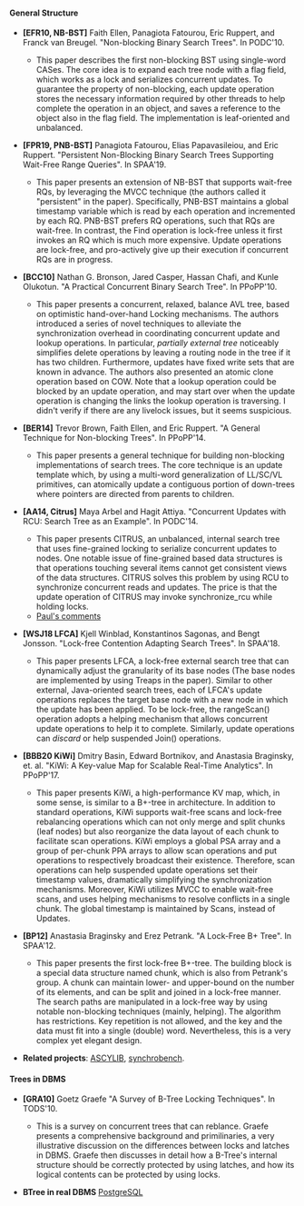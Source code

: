 
#### General Structure

* **[EFR10, NB-BST]** Faith Ellen, Panagiota Fatourou, Eric Ruppert, and Franck van Breugel. "Non-blocking Binary Search Trees". In PODC'10.
  * This paper describes the first non-blocking BST using single-word CASes. The core idea is to expand each tree node with a flag field, which works as a lock and serializes concurrent updates. To guarantee the property of non-blocking, each update operation stores the necessary information required by other threads to help complete the operation in an object, and saves a reference to the object also in the flag field. The implementation is leaf-oriented and unbalanced.

* **[FPR19, PNB-BST]** Panagiota Fatourou, Elias Papavasileiou, and Eric Ruppert. "Persistent Non-Blocking Binary Search Trees Supporting Wait-Free Range Queries". In SPAA'19.
  * This paper presents an extension of NB-BST that supports wait-free RQs, by leveraging the MVCC technique (the authors called it "persistent" in the paper). Specifically, PNB-BST maintains a global timestamp variable which is read by each operation and incremented by each RQ. PNB-BST prefers RQ operations, such that RQs are wait-free. In contrast, the Find operation is lock-free unless it first invokes an RQ which is much more expensive. Update operations are lock-free, and pro-actively give up their execution if concurrent RQs are in progress.
 
* **[BCC10]** Nathan G. Bronson, Jared Casper, Hassan Chafi, and Kunle Olukotun. "A Practical Concurrent Binary Search Tree". In PPoPP'10.
  * This paper presents a concurrent, relaxed, balance AVL tree, based on optimistic hand-over-hand Locking mechanisms. The authors introduced a series of novel techniques to alleviate the synchronization overhead in coordinating concurrent update and lookup operations. In particular, *partially external tree* noticeably simplifies delete operations by leaving a routing node in the tree if it has two children. Furthermore, updates have fixed write sets that are known in advance. The authors also presented an atomic clone operation based on COW. Note that a lookup operation could be blocked by an update operation, and may start over when the update operation is changing the links the lookup operation is traversing. I didn't verify if there are any livelock issues, but it seems suspicious.

* **[BER14]** Trevor Brown, Faith Ellen, and Eric Ruppert. "A General Technique for Non-blocking Trees". In PPoPP'14.
  * This paper presents a general technique for building non-blocking implementations of search trees. The core technique is an update template which, by using a multi-word generalization of LL/SC/VL primitives, can atomically update a contiguous portion of down-trees where pointers are directed from parents to children.

* **[AA14, Citrus]** Maya Arbel and Hagit Attiya. "Concurrent Updates with RCU: Search Tree as an Example". In PODC'14.
  * This paper presents CITRUS, an unbalanced, internal search tree that uses fine-grained locking to serialize concurrent updates to nodes. One notable issue of fine-grained based data structures is that operations touching several items cannot get consistent views of the data structures. CITRUS solves this problem by using RCU to synchronize concurrent reads and updates. The price is that the update operation of CITRUS may invoke synchronize_rcu while holding locks. 
  * [Paul's comments](https://lwn.net/Articles/619355/)

* **[WSJ18 LFCA]** Kjell Winblad, Konstantinos Sagonas, and Bengt Jonsson. "Lock-free Contention Adapting Search Trees". In SPAA'18.
  * This paper presents LFCA, a lock-free external search tree that can dynamically adjust the granularity of its base nodes (The base nodes are implemented by using Treaps in the paper). Similar to other external, Java-oriented search trees, each of LFCA's update operations replaces the target base node with a new node in which the update has been applied. To be lock-free, the rangeScan() operation adopts a helping mechanism that allows concurrent update operations to help it to complete. Similarly, update operations can *discard* or help suspended Join() operations.

* **[BBB20 KiWi]** Dmitry Basin, Edward Bortnikov, and Anastasia Braginsky, et. al. "KiWi: A Key-value Map for Scalable Real-Time Analytics". In PPoPP'17.
  * This paper presents KiWi, a high-performance KV map, which, in some sense, is similar to a B+-tree in architecture. In addition to standard operations, KiWi supports wait-free scans and lock-free rebalancing operations which can not only merge and split chunks (leaf nodes) but also reorganize the data layout of each chunk to facilitate scan operations. KiWi employs a global PSA array and a group of per-chunk PPA arrays to allow scan operations and put operations to respectively broadcast their existence. Therefore, scan operations can help suspended update operations set their timestamp values, dramatically simplifying the synchronization mechanisms. Moreover, KiWi utilizes MVCC to enable wait-free scans, and uses helping mechanisms to resolve conflicts in a single chunk. The global timestamp is maintained by Scans, instead of Updates.

* **[BP12]** Anastasia Braginsky and Erez Petrank. "A Lock-Free B+ Tree". In SPAA'12.
  * This paper presents the first lock-free B+-tree. The building block is a special data structure named chunk, which is also from Petrank's group. A chunk can maintain lower- and upper-bound on the number of its elements, and can be split and joined in a lock-free manner. The search paths are manipulated in a lock-free way by using notable non-blocking techniques (mainly, helping). The algorithm has restrictions. Key repetition is not allowed, and the key and the data must fit into a single (double) word. Nevertheless, this is a very complex yet elegant design.
  


* **Related projects**: [ASCYLIB](https://github.com/LPD-EPFL/ASCYLIB), [synchrobench](https://github.com/gramoli/synchrobench).


#### Trees in DBMS

* **[GRA10]** Goetz Graefe "A Survey of B-Tree Locking Techniques". In TODS'10.
  * This is a survey on concurrent trees that can reblance. Graefe presents a comprehensive background and primilinaries, a very illustrative discussion on the differences between locks and latches in DBMS. Graefe then discusses in detail how a B-Tree's internal structure should be correctly protected by using latches, and how its logical contents can be protected by using locks.

* **BTree in real DBMS** [PostgreSQL](https://www.youtube.com/watch?v=VO5xmj-6aT4)

